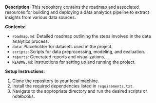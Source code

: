 **Description:**
This repository contains the roadmap and associated resources for building and deploying a data analytics pipeline to extract insights from various data sources.

**Contents:**
- `roadmap.md`: Detailed roadmap outlining the steps involved in the data analytics process.
- `data`: Placeholder for datasets used in the project.
- `scripts`: Scripts for data preprocessing, modeling, and evaluation.
- `reports`: Generated reports and visualizations.
- `README.md`: Instructions for setting up and running the project.

**Setup Instructions:**
1. Clone the repository to your local machine.
2. Install the required dependencies listed in `requirements.txt`.
3. Navigate to the appropriate directory and run the desired scripts or notebooks.
